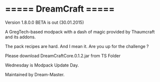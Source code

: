 ===== DreamCraft =====
=====================================================

Version 1.8.0.0 BETA is out (30.01.2015)

A GregTech-based modpack with a dash of magic provided by Thaumcraft and its addons.

The pack recipes are hard. And I mean it. Are you up for the challenge ?

Please download DreamCraftCore.0.1.2.jar from TS Folder

Wednesday is Modpack Update Day.

Maintained by Dream-Master.
